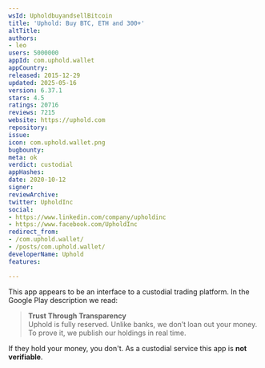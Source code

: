 ```yaml
---
wsId: UpholdbuyandsellBitcoin
title: 'Uphold: Buy BTC, ETH and 300+'
altTitle: 
authors:
- leo
users: 5000000
appId: com.uphold.wallet
appCountry: 
released: 2015-12-29
updated: 2025-05-16
version: 6.37.1
stars: 4.5
ratings: 20716
reviews: 7215
website: https://uphold.com
repository: 
issue: 
icon: com.uphold.wallet.png
bugbounty: 
meta: ok
verdict: custodial
appHashes: 
date: 2020-10-12
signer: 
reviewArchive: 
twitter: UpholdInc
social:
- https://www.linkedin.com/company/upholdinc
- https://www.facebook.com/UpholdInc
redirect_from:
- /com.uphold.wallet/
- /posts/com.uphold.wallet/
developerName: Uphold
features: 

---
```


This app appears to be an interface to a custodial trading platform. In the
Google Play description we read:

> **Trust Through Transparency**<br>
  Uphold is fully reserved. Unlike banks, we don’t loan out your money. To prove
  it, we publish our holdings in real time.

If they hold your money, you don't. As a custodial service this app is **not
verifiable**.
